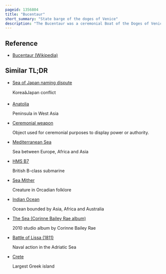 ```yaml
---
pageid: 1356804
title: "Bucentaur"
short_summary: "State barge of the doges of Venice"
description: "The Bucentaur was a ceremonial Boat of the Doges of Venice. It was used every Year on Ascension Day up to 1798 to take the Doge out to the Adriatic Sea to perform the 'Marriage of the Sea' – a Ceremony that symbolically wedded Venice to the Sea."
---
```


## Reference

- [Bucentaur (Wikipedia)](https://en.wikipedia.org/?curid=1356804)

## Similar TL;DR

- [Sea of Japan naming dispute](/tldr/en/sea-of-japan-naming-dispute)

  KoreaâJapan conflict

- [Anatolia](/tldr/en/anatolia)

  Peninsula in West Asia

- [Ceremonial weapon](/tldr/en/ceremonial-weapon)

  Object used for ceremonial purposes to display power or authority.

- [Mediterranean Sea](/tldr/en/mediterranean-sea)

  Sea between Europe, Africa and Asia

- [HMS B7](/tldr/en/hms-b7)

  British B-class submarine

- [Sea Mither](/tldr/en/sea-mither)

  Creature in Orcadian folklore

- [Indian Ocean](/tldr/en/indian-ocean)

  Ocean bounded by Asia, Africa and Australia

- [The Sea (Corinne Bailey Rae album)](/tldr/en/the-sea-corinne-bailey-rae-album)

  2010 studio album by Corinne Bailey Rae

- [Battle of Lissa (1811)](/tldr/en/battle-of-lissa-1811)

  Naval action in the Adriatic Sea

- [Crete](/tldr/en/crete)

  Largest Greek island
